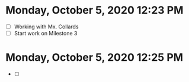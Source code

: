 # Monday, October  5, 2020 12:23 PM

- [ ] Working with Mx. Collards
- [ ] Start work on Milestone 3
# Monday, October  5, 2020 12:25 PM

- [ ]
